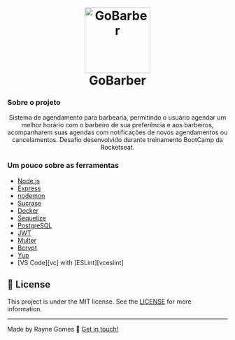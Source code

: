 <h1 align="center">
  <img alt="GoBarber" title="GoBarber" src="https://i.pinimg.com/originals/31/1a/31/311a31fad54dd3e355b50cfab60cb00c.png" height="150px" />
  <br>
  GoBarber
</h1>

### Sobre o projeto
<p align="center">
 Sistema de agendamento para barbearia, permitindo o usuário agendar um melhor horário com o barbeiro de sua preferência e aos barbeiros, acompanharem suas agendas com notificações de novos agendamentos ou cancelamentos. Desafio desenvolvido durante treinamento BootCamp da Rocketseat.
</p>

### Um pouco sobre as ferramentas
-  [Node.js](https://nodejs.org/en/)
-  [Express](https://expressjs.com/)
-  [nodemon](https://nodemon.io/)
-  [Sucrase](https://github.com/alangpierce/sucrase)
-  [Docker](https://www.docker.com/docker-community)
-  [Sequelize](http://docs.sequelizejs.com/)
-  [PostgreSQL](https://www.postgresql.org/)
-  [JWT](https://jwt.io/)
-  [Multer](https://github.com/expressjs/multer)
-  [Bcrypt](https://www.npmjs.com/package/bcrypt)
-  [Yup](https://www.npmjs.com/package/yup)
-  [VS Code][vc] with [ESLint][vceslint]

## :memo: License
This project is under the MIT license. See the [LICENSE](https://github.com/lukemorales/gobarber-api/blob/master/LICENSE) for more information.

---

Made by Rayne Gomes :wave: [Get in touch!](https://www.linkedin.com/in/raynegomes/)
